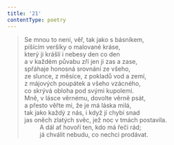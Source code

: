 ```yaml
---
title: '21'
contentType: poetry
---
```


> Se mnou to není, věř, tak jako s básníkem,  
> píšícím veršíky o malované kráse,  
> který ji krášlí i nebesy den co den  
> a v každém půvabu zří jen ji zas a zase,  
> spřáhaje honosná srovnání ze všeho,  
> ze slunce, z měsíce, z pokladů vod a zemí,  
> z májových poupátek a všeho vzácného,  
> co skrývá obloha pod svými kupolemi.  
> Mně, v lásce věrnému, dovolte věrně psát,  
> a přesto věřte mi, že je má láska milá,  
> tak jako každý z nás, i když jí chybí snad  
> jas oněch zlatých svěc, jež noc v tmách postavila.  
>          A dál ať hovoří ten, kdo má řeči rád;  
>          já chválit nebudu, co nechci prodávat.
